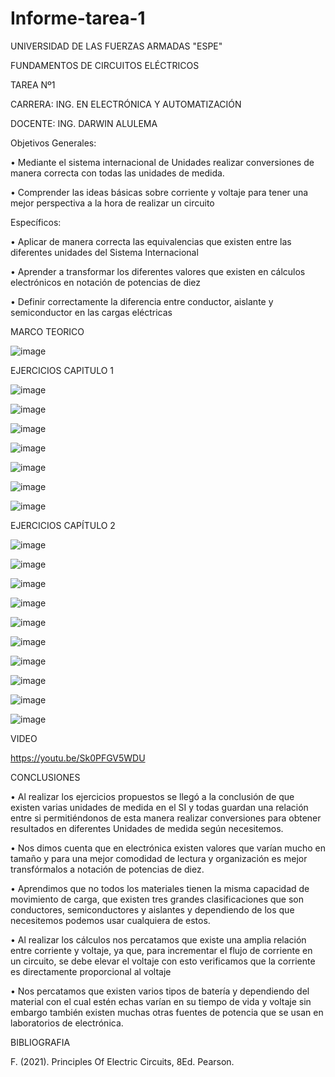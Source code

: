 # Informe-tarea-1

UNIVERSIDAD DE LAS FUERZAS ARMADAS "ESPE"

FUNDAMENTOS DE CIRCUITOS ELÉCTRICOS

TAREA Nº1

CARRERA: ING. EN ELECTRÓNICA Y AUTOMATIZACIÓN

DOCENTE: ING. DARWIN ALULEMA


Objetivos Generales:

• Mediante el sistema internacional de Unidades realizar conversiones de manera correcta con todas las unidades de medida.

• Comprender las ideas básicas sobre corriente y voltaje para tener una mejor perspectiva a la hora de realizar un circuito

Específicos:

• Aplicar de manera correcta las equivalencias que existen entre las diferentes unidades del Sistema Internacional

• Aprender a transformar los diferentes valores que existen en cálculos electrónicos en notación de potencias de diez

• Definir correctamente la diferencia entre conductor, aislante y semiconductor en las cargas eléctricas

MARCO TEORICO

![image](https://user-images.githubusercontent.com/104911658/201759677-63699e7c-ec59-4164-843a-aca877d51c05.png)


EJERCICIOS CAPITULO 1

![image](https://user-images.githubusercontent.com/104911658/201747896-dbd66807-2b63-428a-88c2-121698a53cfd.png)

![image](https://user-images.githubusercontent.com/104911658/201747962-e3f20f56-4383-41be-83c4-bf4c7be36893.png)

![image](https://user-images.githubusercontent.com/104911658/201748019-3c4c0914-53a3-4e3a-97da-a086dd52234d.png)

![image](https://user-images.githubusercontent.com/104911658/201748038-aa1713a2-128e-471e-ae67-db2ec887f246.png)

![image](https://user-images.githubusercontent.com/104911658/201748062-2620d10c-ae7f-42a7-8de7-8f36a7739da5.png)

![image](https://user-images.githubusercontent.com/104911658/201748078-9dbe1b6b-6dd7-43c9-b2ab-22cfd10af26c.png)

![image](https://user-images.githubusercontent.com/104911658/201748103-080c0579-92a9-4c7f-a928-7799dbde4c60.png)

EJERCICIOS CAPÍTULO 2

![image](https://user-images.githubusercontent.com/104911658/201748206-3e239d1b-1df9-4248-8a8f-989a211f83fb.png)

![image](https://user-images.githubusercontent.com/104911658/201748232-1dfc1bb0-b8c1-4a31-9ab4-2aeddc7ded7e.png)

![image](https://user-images.githubusercontent.com/104911658/201748250-306ee5bf-9e5d-4ff1-a636-f0a8ecbf2af9.png)

![image](https://user-images.githubusercontent.com/104911658/201748288-2195d209-094c-4d59-aa2a-0002ca0a3383.png)

![image](https://user-images.githubusercontent.com/104911658/201756283-ec4cd65e-430a-4255-92cc-4e5d39164cb8.png)

![image](https://user-images.githubusercontent.com/104911658/201756506-2d31a0f5-955d-41cb-b7fb-13cdfee6bcde.png)

![image](https://user-images.githubusercontent.com/104911658/201756670-9499fb2c-fd88-4446-8c88-6625d9d82ce9.png)

![image](https://user-images.githubusercontent.com/104911658/201756880-8202af37-8951-4f55-9631-bafbceb73d96.png)

![image](https://user-images.githubusercontent.com/104911658/201756993-cdda3b35-846e-4dc5-8133-ce4623c12d08.png)

![image](https://user-images.githubusercontent.com/104911658/201757068-aebaf18a-f8ac-402e-bde6-e90bc217a170.png)

VIDEO

https://youtu.be/Sk0PFGV5WDU

CONCLUSIONES 

• Al realizar los ejercicios propuestos se llegó a la conclusión de que existen varias unidades de medida en el SI y todas guardan una relación entre si permitiéndonos de esta manera realizar conversiones para obtener resultados en diferentes Unidades de medida según necesitemos.

• Nos dimos cuenta que en electrónica existen valores que varían mucho en tamaño y para una mejor comodidad de lectura y organización es mejor transfórmalos a notación de potencias de diez.

• Aprendimos que no todos los materiales tienen la misma capacidad de movimiento de carga, que existen tres grandes clasificaciones que son conductores, semiconductores y aislantes y dependiendo de los que necesitemos podemos usar cualquiera de estos.

• Al realizar los cálculos nos percatamos que existe una amplia relación entre corriente y voltaje, ya que, para incrementar el flujo de corriente en un circuito, se debe elevar el voltaje con esto verificamos que la corriente es directamente proporcional al voltaje

• Nos percatamos que existen varios tipos de batería y dependiendo del material con el cual estén echas varían en su tiempo de vida y voltaje sin embargo también existen muchas otras fuentes de potencia que se usan en laboratorios de electrónica.

BIBLIOGRAFIA

F. (2021). Principles Of Electric Circuits, 8Ed. Pearson.

